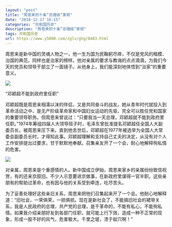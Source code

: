 ```yaml
---
layout: "post"
title: "周恩来的十条“总理级”家规"
date: "2018-12-17 16:15"
categories: "共和国历史"
description: "周恩来的十条“总理级”家规"
tags: 共和国历史
url: https://www.y5000.com/zgls/ghg/8483.html
---
```






周恩来是新中国的灵魂人物之一，他一生为国为民鞠躬尽瘁，不仅是党风的楷模、治国的典范，同样也是治家的榜样。他对亲属的要求与教诲的点点滴滴，为我们今天的党员和领导干部立了一面镜子。从他身上，我们能深刻地体悟到“治家”的重要意义。

![](https://img.y5000.com/uploads/allimg/161227/16411KM3-0.jpg)

“邓颖超不能到政府里任职”

邓颖超既是周恩来相濡以沫的伴侣，又是共同奋斗的战友。她从青年时代就投入到革命活动之中，是无产阶级革命家和中国妇女运动的先驱，完全可以胜任党和国家的重要领导职务。但周恩来曾说过：“只要我当一天总理，邓颖超就不能到政府里任职。”1974年筹组四届人大领导班子时，毛泽东曾批准提名邓颖超任全国人大副委员长，被周恩来压下来。直到他去世后，邓颖超在1977年被选举为全国人大常委会副委员长时，才得知此事。邓颖超理解和支持自己丈夫的决定，从没有对个人工作安排提出过要求，甘于默默地奉献。召集亲友开了一个会，耐心地解释徇私情的危害。

![](https://img.y5000.com/uploads/allimg/161227/16411H018-1.jpg)

对亲属，周恩来是个重感情的人。新中国成立伊始，周恩来家乡的亲属纷纷致信祝贺，有的还来京叙旧。不少人示意要进京做事，在新政府里谋得一官半职。这些亲朋有的帮助过革命，也有因与他的关系受到牵连，吃尽苦头。

为了妥善处理好这些亲旧关系，周恩来把他们召集起来开了一个会。他耐心地解释道：“旧社会，一荣俱荣，一损俱损。现在是新社会了，不能搞旧社会的裙带关系，我是人民政府的总理，共产党的总理，是干革命的，不能有私心，不能徇私情。如果我介绍亲朋好友到各部门任职，就可能上行下效，造成一种不正常的现象，形成一股不好的风气，危害极大。千里之堤，溃于蚁穴啊！”

